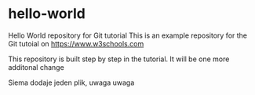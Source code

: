 # hello-world
Hello World repository for Git tutorial
This is an example repository for the Git tutoial on https://www.w3schools.com

This repository is built step by step in the tutorial.
It will be one more additonal change 

Siema dodaje jeden plik, uwaga uwaga
